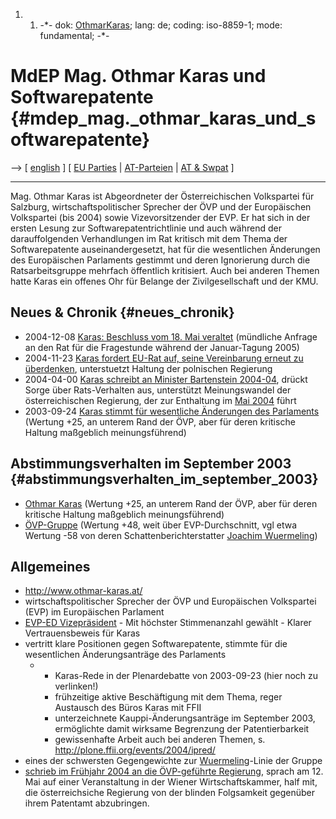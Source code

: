 1.  1.  -\*- dok: [OthmarKaras](OthmarKaras "wikilink"); lang: de;
        coding: iso-8859-1; mode: fundamental; -\*-

# MdEP Mag. Othmar Karas und Softwarepatente {#mdep_mag._othmar_karas_und_softwarepatente}

\--\> \[ [ english](OthmarKarasEn "wikilink") \] \[ [ EU
Parties](ElectPart0405En "wikilink") \| [
AT-Parteien](ElectAtPart0405De "wikilink") \| [ AT &
Swpat](SwpatatDe "wikilink") \]

------------------------------------------------------------------------

Mag. Othmar Karas ist Abgeordneter der Österreichischen Volkspartei für
Salzburg, wirtschaftspolitischer Sprecher der ÖVP und der Europäischen
Volkspartei (bis 2004) sowie Vizevorsitzender der EVP. Er hat sich in
der ersten Lesung zur Softwarepatentrichtlinie und auch während der
darauffolgenden Verhandlungen im Rat kritisch mit dem Thema der
Softwarepatente auseinandergesetzt, hat für die wesentlichen Änderungen
des Europäischen Parlaments gestimmt und deren Ignorierung durch die
Ratsarbeitsgruppe mehrfach öffentlich kritisiert. Auch bei anderen
Themen hatte Karas ein offenes Ohr für Belange der Zivilgesellschaft und
der KMU.

## Neues & Chronik {#neues_chronik}

-   2004-12-08 [ Karas: Beschluss vom 18. Mai
    veraltet](Karas041208De "wikilink") (mündliche Anfrage an den Rat
    für die Fragestunde während der Januar-Tagung 2005)
-   2004-11-23 [ Karas fordert EU-Rat auf, seine Vereinbarung erneut zu
    überdenken](Karas0411De "wikilink"), unterstuetzt Haltung der
    polnischen Regierung
-   2004-04-00 [ Karas schreibt an Minister Bartenstein
    2004-04](Okaras0404De "wikilink"), drückt Sorge über Rats-Verhalten
    aus, unterstützt Meinungswandel der österreichischen Regierung, der
    zur Enthaltung im [ Mai 2004](Cons040518De "wikilink") führt
-   2003-09-24 [Karas stimmt für wesentliche Änderungen des
    Parlaments](http://beauprez.net/softpat/lobbybase/mepsummary.php?name=Karas "wikilink")
    (Wertung +25, an unterem Rand der ÖVP, aber für deren kritische
    Haltung maßgeblich meinungsführend)

## Abstimmungsverhalten im September 2003 {#abstimmungsverhalten_im_september_2003}

-   [Othmar
    Karas](http://beauprez.net/softpat/lobbybase/mepsummary.php?name=Karas "wikilink")
    (Wertung +25, an unterem Rand der ÖVP, aber für deren kritische
    Haltung maßgeblich meinungsführend)
-   [ÖVP-Gruppe](http://beauprez.net/softpat/lobbybase/search.php?region=&country=AT&party=PPE-DE "wikilink")
    (Wertung +48, weit über EVP-Durchschnitt, vgl etwa Wertung -58 von
    deren Schattenberichterstatter [ Joachim
    Wuermeling](SwpatjwuermelingDe "wikilink"))

## Allgemeines

-   <http://www.othmar-karas.at/>
-   wirtschaftspolitischer Sprecher der ÖVP und Europäischen Volkspartei
    (EVP) im Europäischen Parlament
-   [EVP-ED
    Vizepräsident](http://www.othmar-karas.at/ok.php?ok=new_presse_zeigen.php&id=205 "wikilink") -
    Mit höchster Stimmenanzahl gewählt - Klarer Vertrauensbeweis für
    Karas
-   vertritt klare Positionen gegen Softwarepatente, stimmte für die
    wesentlichen Änderungsanträge des Parlaments
    -   -   Karas-Rede in der Plenardebatte von 2003-09-23 (hier noch zu
            verlinken!)
        -   frühzeitige aktive Beschäftigung mit dem Thema, reger
            Austausch des Büros Karas mit FFII
        -   unterzeichnete Kauppi-Änderungsanträge im September 2003,
            ermöglichte damit wirksame Begrenzung der Patentierbarkeit
        -   gewissenhafte Arbeit auch bei anderen Themen, s.
            <http://plone.ffii.org/events/2004/ipred/>
-   eines der schwersten Gegengewichte zur [
    Wuermeling](SwpatjwuermelingDe "wikilink")-Linie der Gruppe
-   [ schrieb im Frühjahr 2004 an die ÖVP-geführte
    Regierung](Okaras0404De "wikilink"), sprach am 12. Mai auf einer
    Veranstaltung in der Wiener Wirtschaftskammer, half mit, die
    österreichsiche Regierung von der blinden Folgsamkeit gegenüber
    ihrem Patentamt abzubringen.
